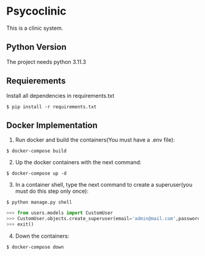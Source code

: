 # Psycoclinic

This is a clinic system.

## Python Version

The project needs python 3.11.3

## Requierements

Install all dependencies in requirements.txt
```shell
$ pip install -r requirements.txt
```

## Docker Implementation

1. Run docker and build the containers(You must have a .env file):
```shell
$ docker-compose build
```

2. Up the docker containers with the next command:
```shell
$ docker-compose up -d
```

3. In a container shell, type the next command to create a superuser(you must do this step only once):
```shell
$ python manage.py shell
```
```python
>>> from users.models import CustomUser
>>> CustomUser.objects.create_superuser(email='admin@mail.com',password='admin',is_staff=True,is_superuser=True)
>>> exit()
```

4. Down the containers:
```shell
$ docker-compose down
```

